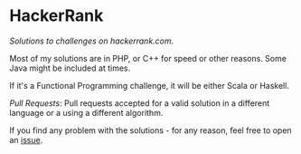 # HackerRank
*Solutions to challenges on hackerrank.com*.

Most of my solutions are in PHP, or C++ for speed or other reasons. Some Java might be included at times.

If it's a Functional Programming challenge, it will be either Scala or Haskell. 

*Pull Requests*:  Pull requests accepted for a valid solution in a different language or a using a different algorithm.

If you find any problem with the solutions - for any reason, feel free to open an [issue](https://github.com/dtison/HackerRank/issues).
